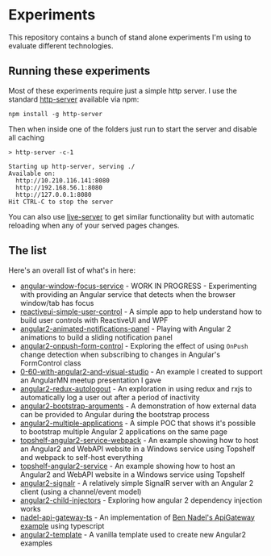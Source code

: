 # Experiments
This repository contains a bunch of stand alone experiments I'm using to evaluate different technologies.

## Running these experiments

Most of these experiments require just a simple http server. I use the standard [http-server](https://www.npmjs.com/package/http-server) available via npm:

```
npm install -g http-server
```

Then when inside one of the folders just run to start the server and disable all caching

```
> http-server -c-1

Starting up http-server, serving ./
Available on:
  http://10.210.116.141:8080
  http://192.168.56.1:8080
  http://127.0.0.1:8080
Hit CTRL-C to stop the server
```

You can also use [live-server](https://www.npmjs.com/package/live-server) to get similar functionality but with automatic reloading when any of your served pages changes.

## The list

Here's an overall list of what's in here:
- [angular-window-focus-service](angular-window-focus-service) - WORK IN PROGRESS - Experimenting with providing an Angular service that detects when the browser window/tab has focus
- [reactiveui-simple-user-control](reactiveui-simple-user-control/SimpleApp) - A simple app to help understand how to build user controls with ReactiveUI and WPF
- [angular2-animated-notifications-panel](angular2-animated-notifications-panel) - Playing with Angular 2 animations to build a sliding notification panel
- [angular2-onpush-form-control](angular2-onpush-form-control) - Exploring the effect of using `OnPush` change detection when subscribing to changes in Angular's FormControl class
- [0-60-with-angular2-and-visual-studio](0-60-with-angular2-and-visual-studio/source) - An example I created to support an AngularMN meetup presentation I gave
- [angular2-redux-autologout](angular2-redux-autologout) - An exploration in using redux and rxjs to automatically log a user out after a period of inactivity
- [angular2-bootstrap-arguments](angular2-bootstrap-arguments) - A demonstration of how external data can be provided to Angular during the bootstrap process
- [angular2-multiple-applications](angular2-multiple-applications) - A simple POC that shows it's possible to bootstrap multiple Angular 2 applications on the same page
- [topshelf-angular2-service-webpack](topshelf-angular2-service-webpack) - An example showing how to host an Angular2 and WebAPI website in a Windows service using Topshelf and webpack to self-host everything
- [topshelf-angular2-service](topshelf-angular2-service) - An example showing how to host an Angular2 and WebAPI website in a Windows service using Topshelf
- [angular2-signalr](angular2-signalr) - A relatively simple SignalR server with an Angular 2 client (using a channel/event model)
- [angular2-child-injectors](angular2-child-injectors) - Exploring how angular 2 dependency injection works
- [nadel-api-gateway-ts](nadel-api-gateway-ts) - An implementation of [Ben Nadel's ApiGateway example](http://www.bennadel.com/blog/3047-creating-specialized-http-clients-in-angular-2-beta-8.htm) using typescript
- [angular2-template](angular2-template) - A vanilla template used to create new Angular2 examples
